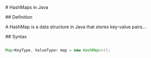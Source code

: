 \# HashMaps in Java



\## Definition

A HashMap is a data structure in Java that stores key-value pairs...



\## Syntax

```java

Map<KeyType, ValueType> map = new HashMap<>();




